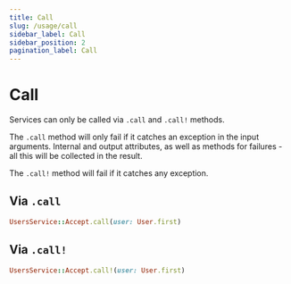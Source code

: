 ```yaml
---
title: Call
slug: /usage/call
sidebar_label: Call
sidebar_position: 2
pagination_label: Call
---
```


# Call

Services can only be called via `.call` and `.call!` methods.

The `.call` method will only fail if it catches an exception in the input arguments. Internal and output attributes, as well as methods for failures - all this will be collected in the result.

The `.call!` method will fail if it catches any exception.

## Via `.call`

```ruby
UsersService::Accept.call(user: User.first)
```

## Via `.call!`

```ruby
UsersService::Accept.call!(user: User.first)
```

